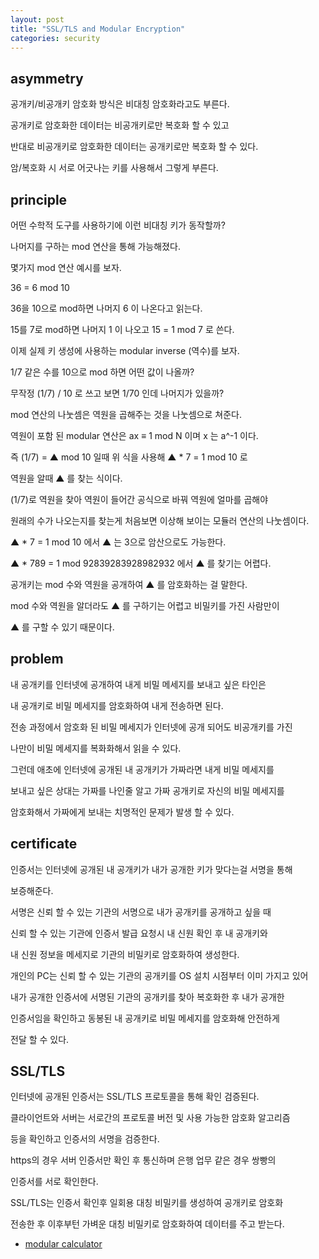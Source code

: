 ```yaml
---
layout: post
title: "SSL/TLS and Modular Encryption"
categories: security
---
```


## asymmetry

공개키/비공개키 암호화 방식은 비대칭 암호화라고도 부른다.

공개키로 암호화한 데이터는 비공개키로만 복호화 할 수 있고

반대로 비공개키로 암호화한 데이터는 공개키로만 복호화 할 수 있다.

암/복호화 시 서로 어긋나는 키를 사용해서 그렇게 부른다.

## principle

어떤 수학적 도구를 사용하기에 이런 비대칭 키가 동작할까?

나머지를 구하는 mod 연산을 통해 가능해졌다.

몇가지 mod 연산 예시를 보자.

36 = 6 mod 10 

36을 10으로 mod하면 나머지 6 이 나온다고 읽는다.

15를 7로 mod하면 나머지 1 이 나오고 15 = 1 mod 7 로 쓴다.

이제 실제 키 생성에 사용하는 modular inverse (역수)를 보자.

1/7 같은 수를 10으로 mod 하면 어떤 값이 나올까?

무작정 (1/7) / 10 로 쓰고 보면 1/70 인데 나머지가 있을까?

mod 연산의 나눗셈은 역원을 곱해주는 것을 나눗셈으로 쳐준다.

역원이 포함 된 modular 연산은 ax ≡ 1 mod N 이며 x 는 a^-1 이다. 

즉 (1/7) = ▲ mod 10 일때 위 식을 사용해 ▲ * 7 = 1 mod 10 로 

역원을 알때 ▲ 를 찾는 식이다.

(1/7)로 역원을 찾아 역원이 들어간 공식으로 바꿔 역원에 얼마를 곱해야 

원래의 수가 나오는지를 찾는게 처음보면 이상해 보이는 모듈러 연산의 나눗셈이다.

▲ * 7 = 1 mod 10 에서 ▲ 는 3으로 암산으로도 가능한다.

▲ * 789 = 1 mod 92839283928982932 에서 ▲ 를 찾기는 어렵다.

공개키는 mod 수와 역원을 공개하여 ▲ 를 암호화하는 걸 말한다. 

mod 수와 역원을 알더라도 ▲ 를 구하기는 어렵고 비밀키를 가진 사람만이

▲ 를 구할 수 있기 때문이다.

## problem

내 공개키를 인터넷에 공개하여 내게 비밀 메세지를 보내고 싶은 타인은

내 공개키로 비밀 메세지를 암호화하여 내게 전송하면 된다.

전송 과정에서 암호화 된 비밀 메세지가 인터넷에 공개 되어도 비공개키를 가진 

나만이 비밀 메세지를 복화화해서 읽을 수 있다.

그런데 애초에 인터넷에 공개된 내 공개키가 가짜라면 내게 비밀 메세지를 

보내고 싶은 상대는 가짜를 나인줄 알고 가짜 공개키로 자신의 비밀 메세지를 

암호화해서 가짜에게 보내는 치명적인 문제가 발생 할 수 있다.

## certificate

인증서는 인터넷에 공개된 내 공개키가 내가 공개한 키가 맞다는걸 서명을 통해 

보증해준다.

서명은 신뢰 할 수 있는 기관의 서명으로 내가 공개키를 공개하고 싶을 때 

신뢰 할 수 있는 기관에 인증서 발급 요청시 내 신원 확인 후 내 공개키와 

내 신원 정보을 메세지로 기관의 비밀키로 암호화하여 생성한다.

개인의 PC는 신뢰 할 수 있는 기관의 공개키를 OS 설치 시점부터 이미 가지고 있어

내가 공개한 인증서에 서명된 기관의 공개키를 찾아 복호화한 후 내가 공개한

인증서임을 확인하고 동봉된 내 공개키로 비밀 메세지를 암호화해 안전하게 

전달 할 수 있다.


## SSL/TLS

인터넷에 공개된 인증서는 SSL/TLS 프로토콜을 통해 확인 검증된다.

클라이언트와 서버는 서로간의 프로토콜 버전 및 사용 가능한 암호화 알고리즘 

등을 확인하고 인증서의 서명을 검증한다. 

https의 경우 서버 인증서만 확인 후 통신하며 은행 업무 같은 경우 쌍빵의

인증서를 서로 확인한다.

SSL/TLS는 인증서 확인후 일회용 대칭 비밀키를 생성하여 공개키로 암호화

전송한 후 이후부턴 가벼운 대칭 비밀키로 암호화하여 데이터를 주고 받는다.

- [modular calculator](https://planetcalc.com/8326/)



























